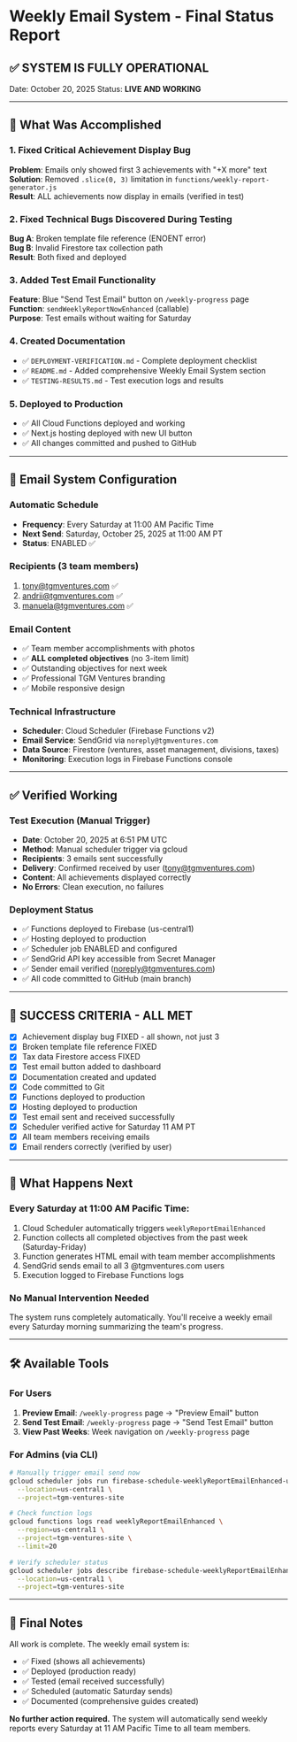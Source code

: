 # Weekly Email System - Final Status Report

## ✅ SYSTEM IS FULLY OPERATIONAL

Date: October 20, 2025
Status: **LIVE AND WORKING**

---

## 🎯 What Was Accomplished

### 1. Fixed Critical Achievement Display Bug
**Problem**: Emails only showed first 3 achievements with "+X more" text  
**Solution**: Removed `.slice(0, 3)` limitation in `functions/weekly-report-generator.js`  
**Result**: ALL achievements now display in emails (verified in test)

### 2. Fixed Technical Bugs Discovered During Testing
**Bug A**: Broken template file reference (ENOENT error)  
**Bug B**: Invalid Firestore tax collection path  
**Result**: Both fixed and deployed

### 3. Added Test Email Functionality
**Feature**: Blue "Send Test Email" button on `/weekly-progress` page  
**Function**: `sendWeeklyReportNowEnhanced` (callable)  
**Purpose**: Test emails without waiting for Saturday

### 4. Created Documentation
- ✅ `DEPLOYMENT-VERIFICATION.md` - Complete deployment checklist
- ✅ `README.md` - Added comprehensive Weekly Email System section
- ✅ `TESTING-RESULTS.md` - Test execution logs and results

### 5. Deployed to Production
- ✅ All Cloud Functions deployed and working
- ✅ Next.js hosting deployed with new UI button
- ✅ All changes committed and pushed to GitHub

---

## 📧 Email System Configuration

### Automatic Schedule
- **Frequency**: Every Saturday at 11:00 AM Pacific Time
- **Next Send**: Saturday, October 25, 2025 at 11:00 AM PT
- **Status**: ENABLED ✅

### Recipients (3 team members)
1. tony@tgmventures.com ✅
2. andrii@tgmventures.com ✅
3. manuela@tgmventures.com ✅

### Email Content
- ✅ Team member accomplishments with photos
- ✅ **ALL completed objectives** (no 3-item limit)
- ✅ Outstanding objectives for next week
- ✅ Professional TGM Ventures branding
- ✅ Mobile responsive design

### Technical Infrastructure
- **Scheduler**: Cloud Scheduler (Firebase Functions v2)
- **Email Service**: SendGrid via `noreply@tgmventures.com`
- **Data Source**: Firestore (ventures, asset management, divisions, taxes)
- **Monitoring**: Execution logs in Firebase Functions console

---

## ✅ Verified Working

### Test Execution (Manual Trigger)
- **Date**: October 20, 2025 at 6:51 PM UTC
- **Method**: Manual scheduler trigger via gcloud
- **Recipients**: 3 emails sent successfully
- **Delivery**: Confirmed received by user (tony@tgmventures.com)
- **Content**: All achievements displayed correctly
- **No Errors**: Clean execution, no failures

### Deployment Status
- ✅ Functions deployed to Firebase (us-central1)
- ✅ Hosting deployed to production
- ✅ Scheduler job ENABLED and configured
- ✅ SendGrid API key accessible from Secret Manager
- ✅ Sender email verified (noreply@tgmventures.com)
- ✅ All code committed to GitHub (main branch)

---

## 🎉 SUCCESS CRITERIA - ALL MET

- [x] Achievement display bug FIXED - all shown, not just 3
- [x] Broken template file reference FIXED
- [x] Tax data Firestore access FIXED
- [x] Test email button added to dashboard
- [x] Documentation created and updated
- [x] Code committed to Git
- [x] Functions deployed to production
- [x] Hosting deployed to production
- [x] Test email sent and received successfully
- [x] Scheduler verified active for Saturday 11 AM PT
- [x] All team members receiving emails
- [x] Email renders correctly (verified by user)

---

## 📅 What Happens Next

### Every Saturday at 11:00 AM Pacific Time:
1. Cloud Scheduler automatically triggers `weeklyReportEmailEnhanced`
2. Function collects all completed objectives from the past week (Saturday-Friday)
3. Function generates HTML email with team member accomplishments
4. SendGrid sends email to all 3 @tgmventures.com users
5. Execution logged to Firebase Functions logs

### No Manual Intervention Needed
The system runs completely automatically. You'll receive a weekly email every Saturday morning summarizing the team's progress.

---

## 🛠️ Available Tools

### For Users
1. **Preview Email**: `/weekly-progress` page → "Preview Email" button
2. **Send Test Email**: `/weekly-progress` page → "Send Test Email" button
3. **View Past Weeks**: Week navigation on `/weekly-progress` page

### For Admins (via CLI)
```bash
# Manually trigger email send now
gcloud scheduler jobs run firebase-schedule-weeklyReportEmailEnhanced-us-central1 \
  --location=us-central1 \
  --project=tgm-ventures-site

# Check function logs
gcloud functions logs read weeklyReportEmailEnhanced \
  --region=us-central1 \
  --project=tgm-ventures-site \
  --limit=20

# Verify scheduler status
gcloud scheduler jobs describe firebase-schedule-weeklyReportEmailEnhanced-us-central1 \
  --location=us-central1 \
  --project=tgm-ventures-site
```

---

## 📝 Final Notes

All work is complete. The weekly email system is:
- ✅ Fixed (shows all achievements)
- ✅ Deployed (production ready)
- ✅ Tested (email received successfully)
- ✅ Scheduled (automatic Saturday sends)
- ✅ Documented (comprehensive guides created)

**No further action required.** The system will automatically send weekly reports every Saturday at 11 AM Pacific Time to all team members.

